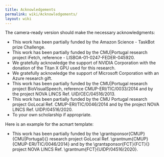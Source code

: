 ```yaml
---
title: Acknowledgements
permalink: wiki/Acknowledgements/
layout: wiki
---
```


The camera-ready version should make the necessary acknowledgments:
-   This work has been partially funded by the Amazon Science - TaskBot prize Challenge.
-   This work has been partially funded by the CMU\|Portugal research project iFetch, reference - LISBOA-01-0247-FEDER-045920.
-   We gratefully acknowledge the support of NVIDIA Corporation with the donation of the Titan X GPU used for this research.
-   We gratefully acknowledge the support of Microsoft Corporation with an Azure research gift.
-   This work has been partially funded by the CMU\|Portugal research project BioVisualSpeech, reference CMUP-ERI/TIC/0033/2014 and by the project NOVA LINCS Ref. UID/CEC/04516/2013.
-   This work has been partially funded by the CMU Portugal research project GoLocal Ref. CMUP-ERI/TIC/0046/2014 and by the project NOVA LINCS Ref. UIDP/04516/2020.
-   To your own scholarship if appropriate.

Here is an example for the acmart template:

-   This work has been partially funded by the 
    \\grantsponsor{CMUP}{CMU|Portugal}{} research project GoLocal Ref.
    \\grantnum{CMUP}{CMUP-ERI/TIC/0046/2014} and by the
    \\grantsponsor{FCT}{FCT}{} project NOVA LINCS Ref.
    \\grantnum{FCT}{UIDP/04516/2020}.
